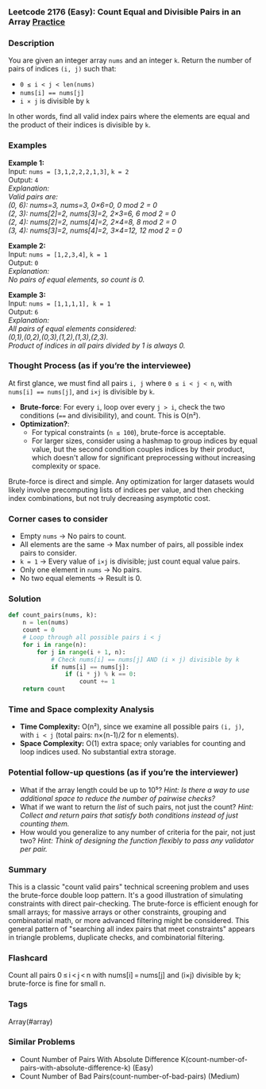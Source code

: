 ### Leetcode 2176 (Easy): Count Equal and Divisible Pairs in an Array [Practice](https://leetcode.com/problems/count-equal-and-divisible-pairs-in-an-array)

### Description  
You are given an integer array `nums` and an integer `k`. Return the number of pairs of indices `(i, j)` such that:
- `0 ≤ i < j < len(nums)`
- `nums[i] == nums[j]`
- `i × j` is divisible by `k`

In other words, find all valid index pairs where the elements are equal and the product of their indices is divisible by `k`.

### Examples  

**Example 1:**  
Input: `nums = [3,1,2,2,2,1,3]`, `k = 2`  
Output: `4`  
*Explanation:  
Valid pairs are:  
(0, 6): nums=3, nums=3, 0×6=0, 0 mod 2 = 0  
(2, 3): nums[2]=2, nums[3]=2, 2×3=6, 6 mod 2 = 0  
(2, 4): nums[2]=2, nums[4]=2, 2×4=8, 8 mod 2 = 0  
(3, 4): nums[3]=2, nums[4]=2, 3×4=12, 12 mod 2 = 0*  

**Example 2:**  
Input: `nums = [1,2,3,4]`, `k = 1`  
Output: `0`  
*Explanation:  
No pairs of equal elements, so count is 0.*

**Example 3:**  
Input: `nums = [1,1,1,1], k = 1`  
Output: `6`  
*Explanation:  
All pairs of equal elements considered:  
(0,1),(0,2),(0,3),(1,2),(1,3),(2,3).  
Product of indices in all pairs divided by 1 is always 0.*

### Thought Process (as if you’re the interviewee)  
At first glance, we must find all pairs `i, j` where `0 ≤ i < j < n`, with `nums[i] == nums[j]`, and `i×j` is divisible by `k`.  
- **Brute-force**: For every `i`, loop over every `j > i`, check the two conditions (`==` and divisibility), and count. This is O(n²).
- **Optimization?**:  
    - For typical constraints (`n ≤ 100`), brute-force is acceptable.
    - For larger sizes, consider using a hashmap to group indices by equal value, but the second condition couples indices by their product, which doesn't allow for significant preprocessing without increasing complexity or space.

Brute-force is direct and simple. Any optimization for larger datasets would likely involve precomputing lists of indices per value, and then checking index combinations, but not truly decreasing asymptotic cost.

### Corner cases to consider  
- Empty `nums` → No pairs to count.
- All elements are the same → Max number of pairs, all possible index pairs to consider.
- `k = 1` → Every value of `i×j` is divisible; just count equal value pairs.
- Only one element in `nums` → No pairs.
- No two equal elements → Result is 0.

### Solution

```python
def count_pairs(nums, k):
    n = len(nums)
    count = 0
    # Loop through all possible pairs i < j
    for i in range(n):
        for j in range(i + 1, n):
            # Check nums[i] == nums[j] AND (i × j) divisible by k
            if nums[i] == nums[j]:
                if (i * j) % k == 0:
                    count += 1
    return count
```

### Time and Space complexity Analysis  

- **Time Complexity:** O(n²), since we examine all possible pairs `(i, j)`, with `i < j` (total pairs: n×(n-1)/2 for n elements).
- **Space Complexity:** O(1) extra space; only variables for counting and loop indices used. No substantial extra storage.

### Potential follow-up questions (as if you’re the interviewer)  

- What if the array length could be up to 10⁵?
  *Hint: Is there a way to use additional space to reduce the number of pairwise checks?*
- What if we want to return the *list* of such pairs, not just the count?
  *Hint: Collect and return pairs that satisfy both conditions instead of just counting them.*
- How would you generalize to any number of criteria for the pair, not just two?
  *Hint: Think of designing the function flexibly to pass any validator per pair.*

### Summary
This is a classic "count valid pairs" technical screening problem and uses the brute-force double loop pattern. It's a good illustration of simulating constraints with direct pair-checking. The brute-force is efficient enough for small arrays; for massive arrays or other constraints, grouping and combinatorial math, or more advanced filtering might be considered. This general pattern of "searching all index pairs that meet constraints" appears in triangle problems, duplicate checks, and combinatorial filtering.


### Flashcard
Count all pairs 0 ≤ i < j < n with nums[i] = nums[j] and (i×j) divisible by k; brute-force is fine for small n.

### Tags
Array(#array)

### Similar Problems
- Count Number of Pairs With Absolute Difference K(count-number-of-pairs-with-absolute-difference-k) (Easy)
- Count Number of Bad Pairs(count-number-of-bad-pairs) (Medium)